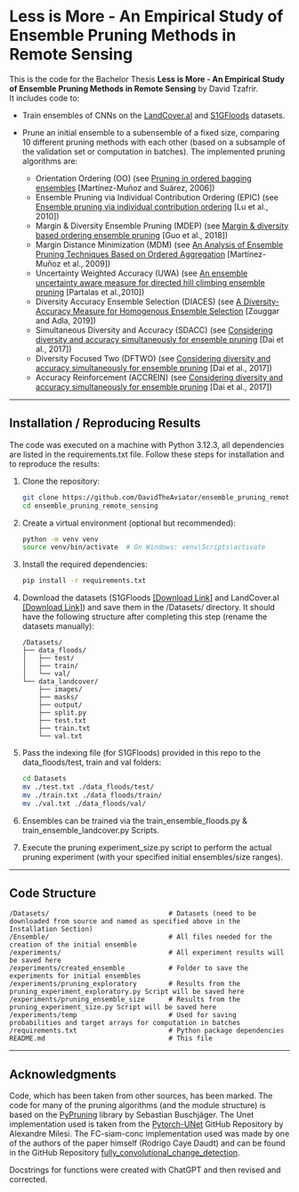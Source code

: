 
# Less is More - An Empirical Study of Ensemble Pruning Methods in Remote Sensing

This is the code for the Bachelor Thesis **Less is More - An Empirical Study of Ensemble Pruning Methods in Remote Sensing** by David Tzafrir.  
It includes code to:

- Train ensembles of CNNs on the [LandCover.aI](https://landcover.ai.linuxpolska.com/) and [S1GFloods](https://github.com/Tamer-Saleh/S1GFlood-Detection) datasets.
- Prune an initial ensemble to a subensemble of a fixed size, comparing 10 different pruning methods with each other (based on a subsample of the validation set or computation in batches). The implemented pruning algorithms are:

    * Orientation Ordering (OO) (see [Pruning in ordered bagging ensembles](https://doi.org/10.1145/1143844.1143921) [Martínez-Muñoz and Suárez, 2006])
    * Ensemble Pruning via Individual Contribution Ordering (EPIC) (see [Ensemble pruning via individual contribution ordering](https://doi.org/10.1145/1835804.1835914) [Lu et al., 2010])
    * Margin & Diversity Ensemble Pruning (MDEP) (see [Margin & diversity based ordering ensemble pruning](https://doi.org/10.1016/j.neucom.2017.06.052) [Guo et al., 2018])
    * Margin Distance Minimization (MDM) (see [An Analysis of Ensemble Pruning Techniques Based on Ordered Aggregation](https://doi.org/10.1109/TPAMI.2008.78) [Martínez-Muñoz et al., 2009])
    * Uncertainty Weighted Accuracy (UWA) (see [An ensemble uncertainty aware measure for directed hill climbing ensemble pruning](https://doi.org/10.1007/s10994-010-5172-0) [Partalas et al.,2010])
    * Diversity Accuracy Ensemble Selection (DIACES) (see [A Diversity-Accuracy Measure for Homogenous Ensemble Selection](https://doi.org/10.9781/ijimai.2018.06.005) [Zouggar and Adla, 2019])
    * Simultaneous Diversity and Accuracy (SDACC) (see [Considering diversity and accuracy simultaneously for ensemble pruning](https://doi.org/10.1016/j.asoc.2017.04.058) [Dai et al., 2017])
    * Diversity Focused Two (DFTWO) (see [Considering diversity and accuracy simultaneously for ensemble pruning](https://doi.org/10.1016/j.asoc.2017.04.058) [Dai et al., 2017])
    * Accuracy Reinforcement (ACCREIN) (see [Considering diversity and accuracy simultaneously for ensemble pruning](https://doi.org/10.1016/j.asoc.2017.04.058) [Dai et al., 2017])

---

## Installation / Reproducing Results

The code was executed on a machine with Python 3.12.3, all dependencies are listed in the requirements.txt file. Follow these steps for installation and to reproduce the results:

1. Clone the repository:
   ```bash
   git clone https://github.com/DavidTheAviator/ensemble_pruning_remote_sensing.git
   cd ensemble_pruning_remote_sensing
   ```

2. Create a virtual environment (optional but recommended):
   ```bash
   python -m venv venv
   source venv/bin/activate  # On Windows: venv\Scripts\activate
   ```

3. Install the required dependencies:
   ```bash
   pip install -r requirements.txt
   ```

4. Download the datasets (S1GFloods [\[Download Link\]](https://drive.google.com/file/d/1W-gnUU-AaYbJ8KMdfnbrI7ySHkiKjOvo/view) and LandCover.aI [\[Download Link\]](https://landcover.ai.linuxpolska.com/download/landcover.ai.v1.zip)) and save them in the /Datasets/ directory. It should have the following structure after completing this step (rename the datasets manually):

    ```
    /Datasets/
    ├── data_floods/
    │   ├── test/
    │   ├── train/
    │   └── val/
    └── data_landcover/
        ├── images/
        ├── masks/
        ├── output/
        ├── split.py
        ├── test.txt
        ├── train.txt
        └── val.txt
    ```

5. Pass the indexing file (for S1GFloods) provided in this repo to the data_floods/test, train and val folders:

    ```bash
    cd Datasets
    mv ./test.txt ./data_floods/test/
    mv ./train.txt ./data_floods/train/
    mv ./val.txt ./data_floods/val/
    ```

6. Ensembles can be trained via the train_ensemble_floods.py & train_ensemble_landcover.py Scripts.
7. Execute the pruning experiment_size.py script to perform the actual pruning experiment (with your specified initial ensembles/size ranges).

---

## Code Structure

```
/Datasets/                              # Datasets (need to be downloaded from source and named as specified above in the Installation Section)
/Ensemble/                              # All files needed for the creation of the initial ensemble
/experiments/                           # All experiment results will be saved here
/experiments/created_ensemble           # Folder to save the experiments for initial ensembles
/experiments/pruning_exploratory        # Results from the pruning_experiment_exploratory.py Script will be saved here
/experiments/pruning_ensemble_size      # Results from the pruning_experiment_size.py Script will be saved here
/experiments/temp                       # Used for saving probabilities and target arrays for computation in batches
/requirements.txt                       # Python package dependencies
README.md                               # This file
```

---

## Acknowledgments

Code, which has been taken from other sources, has been marked. The code for many of the pruning algorithms (and the module structure) is based on the [PyPruning](https://github.com/sbuschjaeger/PyPruning) library by Sebastian Buschjäger. The Unet implementation used is taken from the [Pytorch-UNet](https://github.com/milesial/Pytorch-UNet) GitHub Repository by Alexandre Milesi. The FC-siam-conc implementation used was made by one of the authors of the paper himself (Rodrigo Caye Daudt) and can be found in the GitHub Repository [fully_convolutional_change_detection](https://github.com/rcdaudt/fully_convolutional_change_detection).

Docstrings for functions were created with ChatGPT and then revised and corrected.
